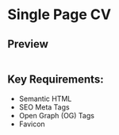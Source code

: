 # Single Page CV

## Preview
![]()

## Key Requirements:
+ Semantic HTML
+ SEO Meta Tags
+ Open Graph (OG) Tags
+ Favicon
